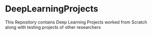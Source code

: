 # DeepLearningProjects
This Repository contains Deep Learning Projects worked from Scratch along with testing projects of other researchers 

